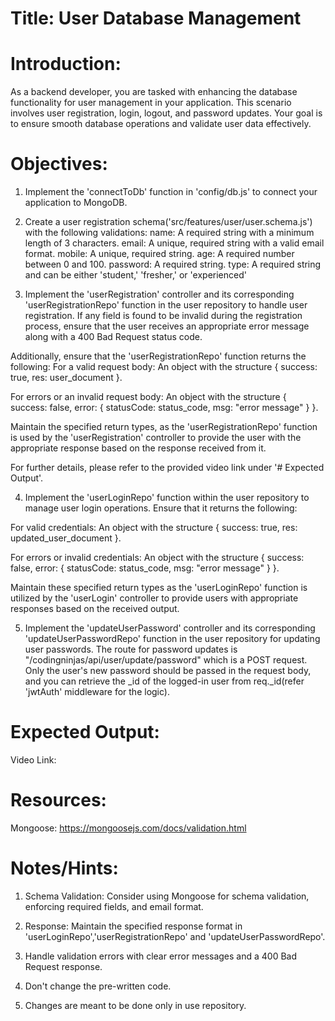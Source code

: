 # Title: User Database Management

# Introduction:

As a backend developer, you are tasked with enhancing the database functionality for user management in your application. This scenario involves user registration, login, logout, and password updates. Your goal is to ensure smooth database operations and validate user data effectively.

# Objectives:

1. Implement the 'connectToDb' function in 'config/db.js' to connect your application to MongoDB.

2. Create a user registration schema('src/features/user/user.schema.js') with the following validations:
   name: A required string with a minimum length of 3 characters.
   email: A unique, required string with a valid email format.
   mobile: A unique, required string.
   age: A required number between 0 and 100.
   password: A required string.
   type: A required string and can be either 'student,' 'fresher,' or 'experienced'

3. Implement the 'userRegistration' controller and its corresponding 'userRegistrationRepo' function in the user repository to handle user registration. If any field is found to be invalid during the registration process, ensure that the user receives an appropriate error message along with a 400 Bad Request status code.

Additionally, ensure that the 'userRegistrationRepo' function returns the following:
For a valid request body: An object with the structure { success: true, res: user_document }.

For errors or an invalid request body: An object with the structure { success: false, error: { statusCode: status_code, msg: "error message" } }.

Maintain the specified return types, as the 'userRegistrationRepo' function is used by the 'userRegistration' controller to provide the user with the appropriate response based on the response received from it.

For further details, please refer to the provided video link under '# Expected Output'.

4. Implement the 'userLoginRepo' function within the user repository to manage user login operations. Ensure that it returns the following:

For valid credentials: An object with the structure { success: true, res: updated_user_document }.

For errors or invalid credentials: An object with the structure { success: false, error: { statusCode: status_code, msg: "error message" } }.

Maintain these specified return types as the 'userLoginRepo' function is utilized by the 'userLogin' controller to provide users with appropriate responses based on the received output.

5. Implement the 'updateUserPassword' controller and its corresponding 'updateUserPasswordRepo' function in the user repository for updating user passwords.
   The route for password updates is "/codingninjas/api/user/update/password" which is a POST request. Only the user's new password should be passed in the request body, and you can retrieve the \_id of the logged-in user from req.\_id(refer 'jwtAuth' middleware for the logic).

# Expected Output:

Video Link:

# Resources:

Mongoose: https://mongoosejs.com/docs/validation.html

# Notes/Hints:

1. Schema Validation: Consider using Mongoose for schema validation, enforcing required fields, and email format.

2. Response: Maintain the specified response format in 'userLoginRepo','userRegistrationRepo' and 'updateUserPasswordRepo'.

3. Handle validation errors with clear error messages and a 400 Bad Request response.

4. Don't change the pre-written code.

5. Changes are meant to be done only in use repository.
